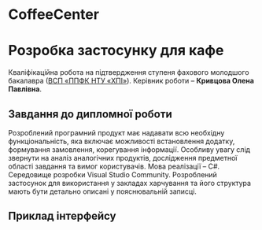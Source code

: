 # CoffeeCenter
# Розробка застосунку для кафе
Кваліфікаційна робота на підтвердження ступеня фахового молодшого
бакалавра ([ВСП «ППФК НТУ «ХПІ»](http://polytechnic.poltava.ua)).
Керівник роботи – **Кривцова Олена Павлівна**.
## Завдання до дипломної роботи
Розроблений програмний продукт має надавати всю необхідну функціональність, яка включає можливості встановлення додатку, формування замовлення, корегування інформації. Особливу увагу слід звернути на аналіз аналогічних продуктів, дослідження предметної області завдання та вимог користувачів. Мова реалізації – С#. Середовище розробки Visual Studio Community. Розроблений застосунок для використання у закладах харчування та його структура мають бути детально описані у пояснювальній записці.                                                                         
## Приклад інтерфейсу
